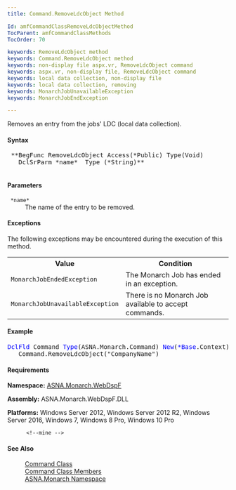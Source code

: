 ```yaml
---
title: Command.RemoveLdcObject Method

Id: amfCommandClassRemoveLdcObjectMethod
TocParent: amfCommandClassMethods
TocOrder: 70

keywords: RemoveLdcObject method
keywords: Command.RemoveLdcObject method
keywords: non-display file aspx.vr, RemoveLdcObject command
keywords: aspx.vr, non-display file, RemoveLdcObject command
keywords: local data collection, non-display file
keywords: local data collection, removing
keywords: MonarchJobUnavailableException
keywords: MonarchJobEndException

---
```


Removes an entry from the jobs' LDC (local data collection).

#### Syntax
<pre class="syntax"> **BegFunc RemoveLdcObject Access(*Public) Type(Void)
   DclSrParm *name*  Type (*String)** 
          </pre>

<!--mine -->

#### Parameters
<dl>
            <dt>
              <code> *name* </code>
            </dt>
            <dd>The name of the entry to be removed.</dd>
</dl>

<!--mine -->

#### Exceptions
The following exceptions may be encountered during the execution of this method.
<table class="mytable" cellspacing="0" cellpadding="4" width="90%">
              <colgroup>
                <col width="50%" />
                <col width="50%" />
              </colgroup>
              <tr>
                <th>Value</th>
                <th>Condition</th>
              </tr>
              <tr>
                <td><code>MonarchJobEndedException</code></td>
                <td>The Monarch Job has ended
            in an exception.</td>
              </tr>
              <tr>
                <td><code>MonarchJobUnavailableException</code></td>
                <td>There is no Monarch Job
            available to accept commands.</td>
              </tr>
</table>

<!--mine -->

#### Example
<pre class="example"><span style="COLOR: blue">DclFld</span> Command <span style="COLOR: blue">Type</span>(ASNA.Monarch.Command) <span style="COLOR: blue">New</span>(<span style="COLOR: blue">*Base</span>.Context)
   Command.RemoveLdcObject("CompanyName")</pre>

<!-- -->

#### Requirements
**Namespace:** [ASNA.Monarch.WebDspF](amfWebDspFNamespace.html) 

**Assembly:** ASNA.Monarch.WebDspF.DLL

**Platforms:** Windows Server 2012, Windows Server 2012 R2, Windows Server 2016, Windows 7, Windows 8 Pro, Windows 10 Pro
<!-- end -->

          <!--mine -->

#### See Also
<dl>
            <dd>
              <a shape="rect" href="amfCommandClass.htm">Command Class</a>
            </dd>
            <dd>
              <a shape="rect" href="amfCommandClassMembers.htm">Command Class Members</a>
            </dd>
            <dd>
              <a shape="rect" href="amfWebDspFASNAMonarchNamespace.htm">ASNA.Monarch Namespace</a>
            </dd>
</dl>

